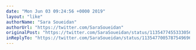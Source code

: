 ```yaml
---
date: "Mon Jun 03 09:24:56 +0000 2019"
layout: "like"
authorName: "Sara Soueidan"
authorUrl: "https://twitter.com/SaraSoueidan"
originalPost: "https://twitter.com/SaraSoueidan/status/1135477455333056512"
inReplyTo: "https://twitter.com/SaraSoueidan/status/1135477005787549696"
---
```

